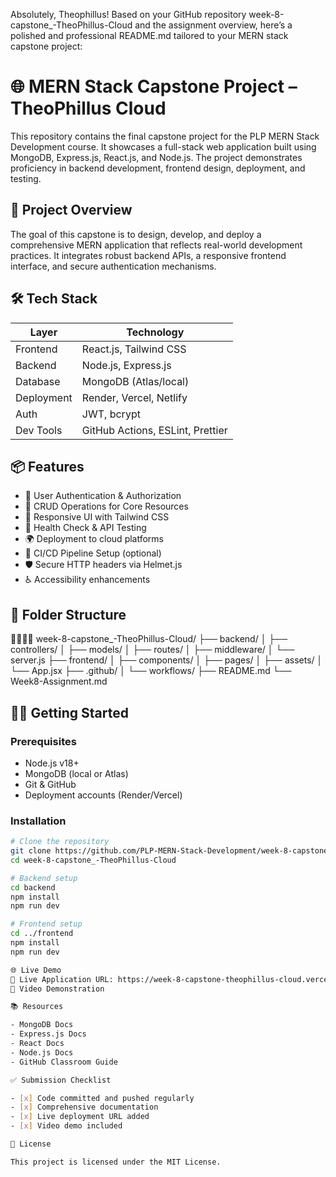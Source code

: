 Absolutely, Theophillus! Based on your GitHub repository week-8-capstone_-TheoPhillus-Cloud and the assignment overview, here’s a polished and professional README.md tailored to your MERN stack capstone project:

# 🌐 MERN Stack Capstone Project – TheoPhillus Cloud

This repository contains the final capstone project for the PLP MERN Stack Development course. It showcases a full-stack web application built using MongoDB, Express.js, React.js, and Node.js. The project demonstrates proficiency in backend development, frontend design, deployment, and testing.

## 🚀 Project Overview

The goal of this capstone is to design, develop, and deploy a comprehensive MERN application that reflects real-world development practices. It integrates robust backend APIs, a responsive frontend interface, and secure authentication mechanisms.

## 🛠️ Tech Stack

| Layer       | Technology         |
|------------|--------------------|
| Frontend   | React.js, Tailwind CSS |
| Backend    | Node.js, Express.js |
| Database   | MongoDB (Atlas/local) |
| Deployment | Render, Vercel, Netlify |
| Auth       | JWT, bcrypt |
| Dev Tools  | GitHub Actions, ESLint, Prettier |

## 📦 Features

- 🔐 User Authentication & Authorization
- 📄 CRUD Operations for Core Resources
- 🎨 Responsive UI with Tailwind CSS
- 🧪 Health Check & API Testing
- 🌍 Deployment to cloud platforms
- 🧰 CI/CD Pipeline Setup (optional)
- 🛡️ Secure HTTP headers via Helmet.js
- ♿ Accessibility enhancements

## 📁 Folder Structure


week-8-capstone_-TheoPhillus-Cloud/ ├── backend/ │   ├── controllers/ │   ├── models/ │   ├── routes/ │   ├── middleware/ │   └── server.js ├── frontend/ │   ├── components/ │   ├── pages/ │   ├── assets/ │   └── App.jsx ├── .github/ │   └── workflows/ ├── README.md └── Week8-Assignment.md

## 🧑‍💻 Getting Started

### Prerequisites

- Node.js v18+
- MongoDB (local or Atlas)
- Git & GitHub
- Deployment accounts (Render/Vercel)

### Installation

```bash
# Clone the repository
git clone https://github.com/PLP-MERN-Stack-Development/week-8-capstone_-TheoPhillus-Cloud.git
cd week-8-capstone_-TheoPhillus-Cloud

# Backend setup
cd backend
npm install
npm run dev

# Frontend setup
cd ../frontend
npm install
npm run dev

🌐 Live Demo
🔗 Live Application URL: https://week-8-capstone-theophillus-cloud.vercel.app/
🎥 Video Demonstration

📚 Resources

- MongoDB Docs
- Express.js Docs
- React Docs
- Node.js Docs
- GitHub Classroom Guide

✅ Submission Checklist

- [x] Code committed and pushed regularly
- [x] Comprehensive documentation
- [x] Live deployment URL added
- [x] Video demo included

📄 License

This project is licensed under the MIT License.
